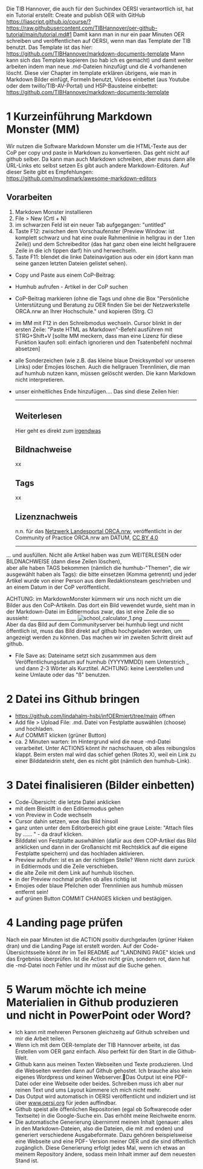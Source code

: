 Die TIB Hannover, die auch für den Suchindex OERSI verantwortlich ist, hat ein Tutorial erstellt: Create and publish OER with GitHub https://liascript.github.io/course/?https://raw.githubusercontent.com/TIBHannover/oer-github-tutorial/main/tutorial.md#1
Damit kann man in nur ein paar Minuten OER schreiben und veröffentlichen auf OERSI, wenn man das Template der TIB benutzt. Das Template ist das hier: https://github.com/TIBHannover/markdown-documents-template
Mann kann sich das Template kopieren (so hab ich es gemacht) und damit weiter arbeiten indem man neue .md-Dateien hinzufügt und die 4 vorhandenen löscht.
Diese vier Chapter im template erklären übrigens, wie man in Markdown Bilder einfügt, Formeln benutzt, Videos einbettet (aus Youtube oder dem twillo/TIB-AV-Portal) und H5P-Bausteine einbettet: https://github.com/TIBHannover/markdown-documents-template

# 1 Kurzeinführung Markdown Monster (MM)
Wir nutzen die Software Markdown Monster um die HTML-Texte aus der CoP per copy und paste in Markdown zu konvertieren. Das geht nicht auf github selber. Da kann man auch Markdown schreiben, aber muss dann alle URL-Links etc selbst setzen
Es gibt auch andere Markdown-Editoren. Auf dieser Seite gibt es Empfehlungen: https://github.com/mundimark/awesome-markdown-editors

## Vorarbeiten
1. Markdown Monster installieren
2. File > New (Crtl + N)
3. im schwarzen Feld ist ein neuer Tab aufgegangen: "untitled"
4. Taste F12: zwischen dem Vorschaufenster (Preview Window: ist komplett schwarz und hat eine ovale Rahmenlinie in hellgrau in der 1.ten Zeile)) und dem Schreibeditor (das hat ganz oben eine leicht hellgrauere Zeile in die ich tippen darf) hin und herwechseln.
5. Taste F11: blendet die linke Dateinavigation aus oder ein (dort kann man seine ganzen letzten Dateien gelistet sehen).

* Copy und Paste aus einem CoP-Beitrag:
- Humhub aufrufen - Artikel in der CoP suchen
- CoP-Beitrag markieren (ohne die Tags und ohne die Box "Persönliche Unterstützung und Beratung zu OER finden Sie bei der Netzwerkstelle ORCA.nrw an Ihrer Hochschule."
und kopieren (Strg. C)
- im MM mit F12 in den Schreibmodus wechseln. Cursor blinkt in der ersten Zeile:  "Paste HTML as Markdown"-Befehl ausführen mit STRG+Shift+V
[sollte MM meckern, dass man eine Lizenz für diese Funktion kaufen soll: einfach ignorieren und den Tsatenbefehl nochmal absetzen]
- alle Sonderzeichen (wie z.B. das kleine blaue Dreicksymbol vor unseren Links) oder Emojies löschen. Auch die hellgrauen Trennlinien, die man auf humhub nutzen kann, müssen gelöscht werden. Die kann Markdown nicht interpretieren.
- unser einheitliches Ende hinzufügen.... Das sind diese Zeilen hier:
    __________________________________________________
    ## Weiterlesen
    Hier geht es direkt zum <a href="https://lizenzhinweisgenerator.de/" target="_blank">irgendwas</a>

    ## Bildnachweise
    xx

    ## Tags
    xx

    ## Lizenznachweis
    n.n. für das <a href="http://www.orca.nrw/ueber-uns/netzwerk" target="_blank">Netzwerk Landesportal ORCA.nrw</a>, veröffentlicht in der Community of Practice ORCA.nrw am DATUM, <a href="https://creativecommons.org/licenses/by/4.0/" target="_blank">CC BY 4.0</a>
    ________________________________________________
... und ausfüllen. 
Nicht alle Artikel haben was zum WEITERLESEN oder BILDNACHWEISE (dann diese Zeilen löschen),  
aber alle haben TAGS bekommen (nämlich die humhub-"Themen", die wir ausgewählt haben als Tags): die bitte einsetzen (Komma getrennt)
und jeder Artikel wurde von einer Person aus dem Redaktionsteam geschrieben und an einem Datum in der CoP veröffentlicht.

ACHTUNG: im MarkdownMonster kümmern wir uns noch nicht um die Bilder aus den CoP-Artikeln. Das dort ein Bild vewendet wurde, sieht man in der Markdown-Datei im Editiermodus zwar, das ist eine Zeile die so aussieht:
    ___________________
    ![](https://community.orca.nrw/file/file/download?guid=34ac12d6-393c-4692-8f9f-f3d61843c0d7 "school_calculator_1.png")
    ___________________
Aber da das Bild auf dem Communityserver bei humhub liegt und nicht öffentlich ist, muss das Bild direkt auf github hochgeladen werden, um angezeigt werden zu können. Das machen wir im zweiten Schritt direkt auf github.

- File Save as: Dateiname setzt sich zusammmen aus dem Veröffentlichungsdatum auf humhub (YYYYMMDD) nem Unterstrich _ und dann 2-3 Wörter als Kurztitel. ACHTUNG: keine Leerstellen und keine Umlaute oder das "ß" benutzen.

# 2 Datei ins Github bringen
- https://github.com/lindahalm-hsbi/infOERmiert/tree/main öffnen
- Add file > Upload File: .md. Datei von Festplatte auswählen (choose) und hochladen.
- Auf COMMIT klicken (grüner Button)
- ca. 2 Minuten warten: Im Hintergrund wird die neue -md-Datei verarbeitet. Unter ACTIONS könnt ihr nachschauen, ob alles reibungslos klappt. Beim ersten mal wird das schief gehen (Rotes X), weil ein Link zu einer Bilddateidrin steht, den es nicht gibt (nämlich den humhub-Link).

# 3 Datei finalisieren (Bilder einbetten)
- Code-Übersicht: die letzte Datei anklicken
- mit dem Bleistift in den Editiermodus gehen
- von Preview in Code wechseln
- Cursor dahin setzen, woe das Bild hinsoll
- ganz unten unter dem Editorbereich gibt eine graue Leiste: "Attach files by ...... " - da drauf klicken.
- Bilddatei von Festplatte auswhählen (dafür aus dem COP-Artikel das Bild anklicken und dann in der Großansicht mit Rechtsklick auf die eigene Festplatte speichern) und das hochladen aktivieren.
- Preview aufrufen: ist es an der richtigen Stelle? Wenn nicht dann zurück in Editiermods und die Zeile verschieben.
- die alte Zeile mit dem Link auf humhub löschen.
- in der Preview nochmal prüfen ob alles richtig ist
- Emojies oder blaue Pfeilchen oder Trennlinien aus humhub müssen entfernt sein!
- auf grünen Button COMMIT CHANGES klicken und bestägigen.

# 4  Landing page prüfen
Nach ein paar Minuten ist die ACTION psoitiv durchgelaufen (grüner Haken dran) und die Landing Page ist erstelt worden. Auf der Code-Übersichtsseite könnt ihr im Teil README auf "LANDNING PAGE" klciek und das Ergebniss überprüfen.
Ist die Action nicht grün, sondern rot, dann hat die -md-Datei noch Fehler und ihr müsst auf die Suche gehen.

# 5 Warum möchte ich meine Materialien in Github produzieren und nicht in PowerPoint oder Word?
* Ich kann mit mehreren Personen gleichzeitg auf Github schreiben und mir die Arbeit teilen. 
* Wenn ich mit dem OER-template der TIB Hannover arbeite, ist das Erstellen vom OER ganz einfach. Also perfekt für den Start in die Github-Welt. 
* Github kann aus meinen Texten Webseiten und Texte produzieren. Und die Webseiten werden dann auf Github gehostet. Ich brauche also kein eigenes Wordpress und keinen Webserver.Das Output ist eine PDF-Datei oder eine Webseite oder beides. Schreiben muss ich aber nur reinen Text und ums Layout kümmere ich mich nicht mehr. 
* Das Output wird automatisch in OERSI veröffentlicht und indiziert und ist über www.oersi.org für jeden auffindbar. 
* Github speist alle öffenlichen Repositorien (egal ob Softwarecode oder Textseite) in die Google-Suche ein. Das erhöht meine Reichweite enorm. 
* Die automatische Generierung übernimmt meinen Inhalt (genauer: alles in den Markdown-Dateien, also die Dateien, die mit .md enden) und generiert verschiedene Ausgabeformate. Dazu gehören beispielsweise eine Webseite und eine PDF- Version meiner OER und die sind öffentlich zugänglich. Diese Generierung erfolgt jedes Mal, wenn ich etwas an meinem Repository ändere, sodass mein Inhalt immer auf dem neuesten Stand ist.
